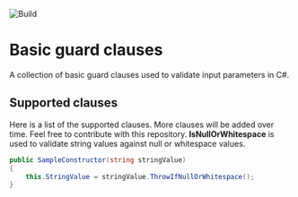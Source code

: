 ![Build](https://github.com/koala-fingers/basic-guards/workflows/.NET%20Core/badge.svg?event=push)

# Basic guard clauses

A collection of basic guard clauses used to validate input parameters in C#.

## Supported clauses

Here is a list of the supported clauses. More clauses will be added over time. Feel free to contribute with this repository.
**IsNullOrWhitespace** is used to validate string values against null or whitespace values.

```csharp
public SampleConstructor(string stringValue)
{
    this.StringValue = stringValue.ThrowIfNullOrWhitespace();
}
```
